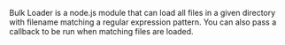 Bulk Loader is a node.js module that can load all files in a given directory with filename matching a regular expression pattern.
You can also pass a callback to be run when matching files are loaded.